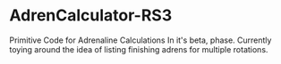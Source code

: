 # AdrenCalculator-RS3
Primitive Code for Adrenaline Calculations 
In it's beta, phase. Currently toying around the idea of listing finishing adrens for multiple rotations. 
